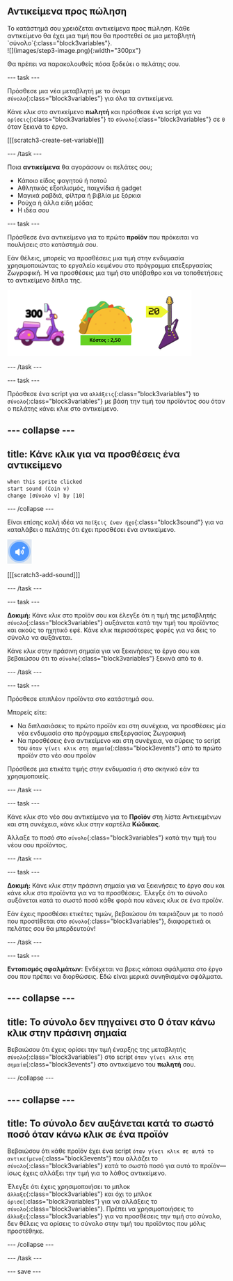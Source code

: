 ## Αντικείμενα προς πώληση

<div style="display: flex; flex-wrap: wrap">
<div style="flex-basis: 200px; flex-grow: 1; margin-right: 15px;">
Το κατάστημά σου χρειάζεται αντικείμενα προς πώληση. Κάθε αντικείμενο θα έχει μια τιμή που θα προστεθεί σε μια μεταβλητή `σύνολο`{:class="block3variables"}.
</div>
<div>
![](images/step3-image.png){:width="300px"}
</div>
</div>

Θα πρέπει να παρακολουθείς πόσα ξοδεύει ο πελάτης σου.

--- task ---

Πρόσθεσε μια νέα μεταβλητή με το όνομα `σύνολο`{:class="block3variables"} για όλα τα αντικείμενα.

Κάνε κλικ στο αντικείμενο **πωλητή** και πρόσθεσε ένα script για να `ορίσεις`{:class="block3variables"} το `σύνολο`{:class="block3variables"} σε `0` όταν ξεκινά το έργο.

[[[scratch3-create-set-variable]]]

--- /task ---

Ποια **αντικείμενα** θα αγοράσουν οι πελάτες σου;
+ Κάποιο είδος φαγητού ή ποτού
+ Αθλητικός εξοπλισμός, παιχνίδια ή gadget
+ Μαγικά ραβδιά, φίλτρα ή βιβλία με ξόρκια
+ Ρούχα ή άλλα είδη μόδας
+ Η ιδέα σου

--- task ---

Πρόσθεσε ένα αντικείμενο για το πρώτο **προϊόν** που πρόκειται να πουλήσεις στο κατάστημά σου.

Εάν θέλεις, μπορείς να προσθέσεις μια τιμή στην ενδυμασία χρησιμοποιώντας το εργαλείο κειμένου στο πρόγραμμα επεξεργασίας Ζωγραφική. Ή να προσθέσεις μια τιμή στο υπόβαθρο και να τοποθετήσεις το αντικείμενο δίπλα της.

![Παραδείγματα αντικειμένων με τα ποσά γραμμένα δίπλα τους.](images/item-amounts.png)

--- /task ---

--- task ---

Πρόσθεσε ένα script για να `αλλάξεις`{:class="block3variables"} το `σύνολο`{:class="block3variables"} με βάση την τιμή του προϊόντος σου όταν ο πελάτης κάνει κλικ στο αντικείμενο.

--- collapse ---
---
title: Κάνε κλικ για να προσθέσεις ένα αντικείμενο
---

```blocks3
when this sprite clicked
start sound (Coin v)
change [σύνολο v] by [10]
```

--- /collapse ---

Είναι επίσης καλή ιδέα να `παίξεις έναν ήχο`{:class="block3sound"} για να καταλάβει ο πελάτης ότι έχει προσθέσει ένα αντικείμενο.

![Το εικονίδιο προσθήκης ήχου](images/add-sound.png)

[[[scratch3-add-sound]]]

--- /task ---

--- task ---

**Δοκιμή:** Κάνε κλικ στο προϊόν σου και έλεγξε ότι η τιμή της μεταβλητής `σύνολο`{:class="block3variables"} αυξάνεται κατά την τιμή του προϊόντος και ακούς το ηχητικό εφέ. Κάνε κλικ περισσότερες φορές για να δεις το σύνολο να αυξάνεται.

Κάνε κλικ στην πράσινη σημαία για να ξεκινήσεις το έργο σου και βεβαιώσου ότι το `σύνολο`{:class="block3variables"} ξεκινά από το `0`.

--- /task ---

--- task ---

Πρόσθεσε επιπλέον προϊόντα στο κατάστημά σου.

Μπορείς είτε:
+ Να διπλασιάσεις το πρώτο προϊόν και στη συνέχεια, να προσθέσεις μία νέα ενδυμασία στο πρόγραμμα επεξεργασίας Ζωγραφική
+ Να προσθέσεις ένα αντικείμενο και στη συνέχεια, να σύρεις το script του `όταν γίνει κλικ στη σημαία`{:class="block3events"} από το πρώτο προϊόν στο νέο σου προϊόν

Πρόσθεσε μια ετικέτα τιμής στην ενδυμασία ή στο σκηνικό εάν τα χρησιμοποιείς.

--- /task ---

--- task ---

Κάνε κλικ στο νέο σου αντικείμενο για το **Προϊόν** στη λίστα Αντικειμένων και στη συνέχεια, κάνε κλικ στην καρτέλα **Κώδικας**.

Άλλαξε το ποσό στο `σύνολο`{:class="block3variables"} κατά την τιμή του νέου σου προϊόντος.

--- /task ---

--- task ---

**Δοκιμή:** Κάνε κλικ στην πράσινη σημαία για να ξεκινήσεις το έργο σου και κάνε κλικ στα προϊόντα για να τα προσθέσεις. Έλεγξε ότι το σύνολο αυξάνεται κατά το σωστό ποσό κάθε φορά που κάνεις κλικ σε ένα προϊόν.

Εάν έχεις προσθέσει ετικέτες τιμών, βεβαιώσου ότι ταιριάζουν με το ποσό που προστίθεται στο `σύνολο`{:class="block3variables"}, διαφορετικά οι πελάτες σου θα μπερδευτούν!

--- /task ---

--- task ---

**Εντοπισμός σφαλμάτων:** Ενδέχεται να βρεις κάποια σφάλματα στο έργο σου που πρέπει να διορθώσεις. Εδώ είναι μερικά συνηθισμένα σφάλματα.

--- collapse ---
---
title: Το σύνολο δεν πηγαίνει στο 0 όταν κάνω κλικ στην πράσινη σημαία
---

Βεβαιώσου ότι έχεις ορίσει την τιμή έναρξης της μεταβλητής `σύνολο`{:class="block3variables"} στο script `όταν γίνει κλικ στη σημαία`{:class="block3events"} στο αντικείμενο του **πωλητή** σου.

--- /collapse ---

--- collapse ---
---
title: Το σύνολο δεν αυξάνεται κατά το σωστό ποσό όταν κάνω κλικ σε ένα προϊόν
---

Βεβαιώσου ότι κάθε προϊόν έχει ένα script `όταν γίνει κλικ σε αυτό το αντικείμενο`{:class="block3events"} που αλλάζει το `σύνολο`{:class="block3variables"} κατά το σωστό ποσό για αυτό το προϊόν— ίσως έχεις αλλάξει την τιμή για το λάθος αντικείμενο.

Έλεγξε ότι έχεις χρησιμοποιήσει το μπλοκ `άλλαξε`{:class="block3variables"} και όχι το μπλοκ `όρισε`{:class="block3variables"} για να αλλάξεις το `σύνολο`{:class="block3variables"}. Πρέπει να χρησιμοποιήσεις το `άλλαξε`{:class="block3variables"} για να προσθέσεις την τιμή στο σύνολο, δεν θέλεις να ορίσεις το σύνολο στην τιμή του προϊόντος που μόλις προστέθηκε.

--- /collapse ---

--- /task ---

--- save ---
